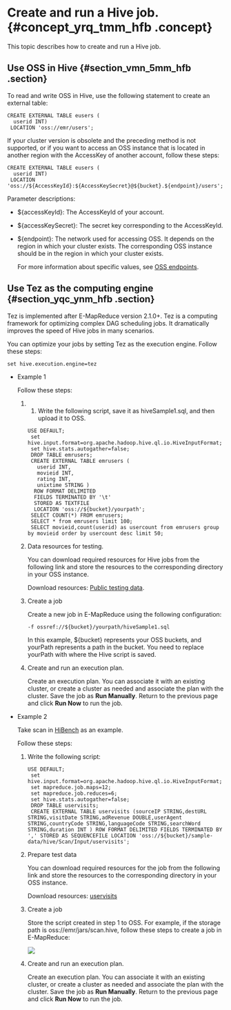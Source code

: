 # Create and run a Hive job. {#concept_yrq_tmm_hfb .concept}

This topic describes how to create and run a Hive job.

## Use OSS in Hive {#section_vmn_5mm_hfb .section}

To read and write OSS in Hive, use the following statement to create an external table:

```
CREATE EXTERNAL TABLE eusers (
  userid INT) 
 LOCATION 'oss://emr/users';
```

If your cluster version is obsolete and the preceding method is not supported, or if you want to access an OSS instance that is located in another region with the AccessKey of another account, follow these steps:

```
CREATE EXTERNAL TABLE eusers (
  userid INT) 
 LOCATION 'oss://${AccessKeyId}:${AccessKeySecret}@${bucket}.${endpoint}/users';
```

Parameter descriptions:

-   $\{accessKeyId\}: The AccessKeyId of your account.

-   $\{accessKeySecret\}: The secret key corresponding to the AccessKeyId.

-   $\{endpoint\}: The network used for accessing OSS. It depends on the region in which your cluster exists. The corresponding OSS instance should be in the region in which your cluster exists.

    For more information about specific values, see [OSS endpoints](../../SP_21/DNOSS11827291/EN-US_TP_4350.dita#concept_zt4_cvy_5db).


## Use Tez as the computing engine {#section_yqc_ynm_hfb .section}

Tez is implemented after E-MapReduce version 2.1.0+. Tez is a computing framework for optimizing complex DAG scheduling jobs. It dramatically improves the speed of Hive jobs in many scenarios.

You can optimize your jobs by setting Tez as the execution engine. Follow these steps:

```
set hive.execution.engine=tez
```

-   Example 1

    Follow these steps:

    1.  1. Write the following script, save it as hiveSample1.sql, and then upload it to OSS.

        ```
        USE DEFAULT;
         set hive.input.format=org.apache.hadoop.hive.ql.io.HiveInputFormat;
         set hive.stats.autogather=false;
         DROP TABLE emrusers;
         CREATE EXTERNAL TABLE emrusers (
           userid INT,
           movieid INT,
           rating INT,
           unixtime STRING ) 
          ROW FORMAT DELIMITED 
          FIELDS TERMINATED BY '\t' 
          STORED AS TEXTFILE 
          LOCATION 'oss://${bucket}/yourpath';
         SELECT COUNT(*) FROM emrusers;
         SELECT * from emrusers limit 100;
         SELECT movieid,count(userid) as usercount from emrusers group by movieid order by usercount desc limit 50;
        ```

    2.  Data resources for testing.

        You can download required resources for Hive jobs from the following link and store the resources to the corresponding directory in your OSS instance.

        Download resources: [Public testing data](https://docs-aliyun.cn-hangzhou.oss.aliyun-inc.com/cn/emr/1.3.7/assets/res/u.data).

    3.  Create a job

        Create a new job in E-MapReduce using the following configuration:

        ```
        -f ossref://${bucket}/yourpath/hiveSample1.sql
        ```

        In this example, $\{bucket\} represents your OSS buckets, and yourPath represents a path in the bucket. You need to replace yourPath with where the Hive script is saved.

    4.  Create and run an execution plan.

        Create an execution plan. You can associate it with an existing cluster, or create a cluster as needed and associate the plan with the cluster. Save the job as **Run Manually**. Return to the previous page and click **Run Now** to run the job.

-   Example 2

    Take scan in [HiBench](https://github.com/intel-hadoop/HiBench) as an example.

    Follow these steps:

    1.  Write the following script:

        ```
        USE DEFAULT;
         set hive.input.format=org.apache.hadoop.hive.ql.io.HiveInputFormat;
         set mapreduce.job.maps=12;
         set mapreduce.job.reduces=6;
         set hive.stats.autogather=false;
         DROP TABLE uservisits;
         CREATE EXTERNAL TABLE uservisits (sourceIP STRING,destURL STRING,visitDate STRING,adRevenue DOUBLE,userAgent STRING,countryCode STRING,languageCode STRING,searchWord STRING,duration INT ) ROW FORMAT DELIMITED FIELDS TERMINATED BY ',' STORED AS SEQUENCEFILE LOCATION 'oss://${bucket}/sample-data/hive/Scan/Input/uservisits';
        ```

    2.  Prepare test data

        You can download required resources for the job from the following link and store the resources to the corresponding directory in your OSS instance.

        Download resources: [uservisits](https://docs-aliyun.cn-hangzhou.oss.aliyun-inc.com/cn/emr/1.3.7/assets/res/uservisits)

    3.  Create a job

        Store the script created in step 1 to OSS. For example, if the storage path is oss://emr/jars/scan.hive, follow these steps to create a job in E-MapReduce:

        ![](http://static-aliyun-doc.oss-cn-hangzhou.aliyuncs.com/assets/img/17985/154752332513195_en-US.png)

    4.  Create and run an execution plan.

        Create an execution plan. You can associate it with an existing cluster, or create a cluster as needed and associate the plan with the cluster. Save the job as **Run Manually**. Return to the previous page and click **Run Now** to run the job.


